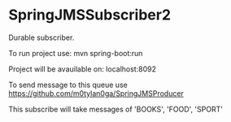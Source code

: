 # SpringJMSSubscriber2

Durable subscriber.

To run project use: mvn spring-boot:run

Project will be avauilable on: localhost:8092

To send message to this queue use https://github.com/m0tylan0ga/SpringJMSProducer

This subscribe will take messages of 'BOOKS', 'FOOD', 'SPORT'
